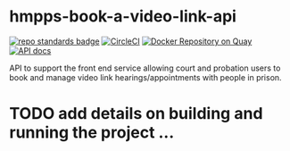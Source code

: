 # hmpps-book-a-video-link-api
[![repo standards badge](https://img.shields.io/badge/dynamic/json?color=blue&style=flat&logo=github&label=MoJ%20Compliant&query=%24.result&url=https%3A%2F%2Foperations-engineering-reports.cloud-platform.service.justice.gov.uk%2Fapi%2Fv1%2Fcompliant_public_repositories%2Fhmpps-book-a-video-link-api)](https://operations-engineering-reports.cloud-platform.service.justice.gov.uk/public-github-repositories.html#hmpps-book-a-video-link-api "Link to report")
[![CircleCI](https://circleci.com/gh/ministryofjustice/hmpps-book-a-video-link-api/tree/main.svg?style=svg)](https://circleci.com/gh/ministryofjustice/hmpps-book-a-video-link-api)
[![Docker Repository on Quay](https://quay.io/repository/hmpps/hmpps-book-a-video-link-api/status "Docker Repository on Quay")](https://quay.io/repository/hmpps/hmpps-book-a-video-link-api)
[![API docs](https://img.shields.io/badge/API_docs_-view-85EA2D.svg?logo=swagger)](https://hmpps-book-a-video-link-api-dev.hmpps.service.justice.gov.uk/webjars/swagger-ui/index.html?configUrl=/v3/api-docs)

API to support the front end service allowing court and probation users to book and manage video link hearings/appointments with people in prison.

# TODO add details on building and running the project ...